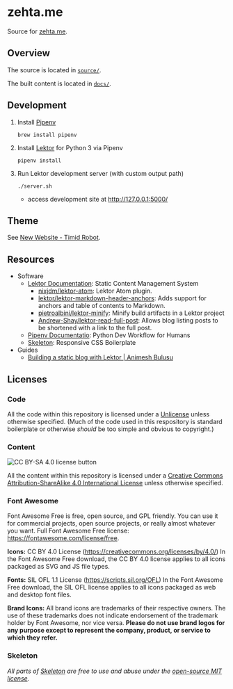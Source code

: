 # zehta.me

Source for [zehta.me][zehta-me].

[zehta-me]: https://zehta.me/


## Overview

The source is located in [`source/`](source/).

The built content is located in [`docs/`](docs/).


## Development

1. Install [Pipenv][pipenv]
    ```shell
    brew install pipenv
    ```
2. Install [Lektor][lektor] for Python 3 via Pipenv
    ```shell
    pipenv install
    ```
3. Run Lektor development server (with custom output path)
    ```shell
    ./server.sh
    ```
   - access development site at http://127.0.0.1:5000/

[pipenv]: https://docs.pipenv.org/en/latest/
[lektor]: https://www.getlektor.com/docs/


## Theme

See [New Website - Timid Robot](https://zehta.me/2019/12/new-website/).


## Resources

- Software
  - [Lektor Documentation][lektor]: Static Content Management System
    - [nixjdm/lektor-atom][atom]: Lektor Atom plugin.
    - [lektor/lektor-markdown-header-anchors][md-header]: Adds support for
      anchors and table of contents to Markdown.
    - [pietroalbini/lektor-minify][minify]: Minify build artifacts in a Lektor
      project
    - [Andrew-Shay/lektor-read-full-post][read-full]: Allows blog listing posts
      to be shortened with a link to the full post.
  - [Pipenv Documentatio][pipenv]: Python Dev Workflow for Humans
  - [Skeleton][skeleton]: Responsive CSS Boilerplate
- Guides
  - [Building a static blog with Lektor | Animesh Bulusu][building]

[atom]: https://github.com/nixjdm/lektor-atom
[md-header]: https://github.com/lektor/lektor-markdown-header-anchors
[minify]: https://github.com/pietroalbini/lektor-minify
[read-full]: https://github.com/Andrew-Shay/lektor-read-full-post
[skeleton]: http://getskeleton.com/
[building]: https://animesh.blog/building-a-static-blog-with-lektor/


## Licenses


### Code

All the code within this repository is licensed under a [Unlicense][unlicense]
unless otherwise specified. (Much of the code used in this respository is
standard boilerplate or otherwise *should* be too simple and obvious to
copyright.)

[unlicense]:https://unlicense.org/ "Unlicense.org » Unlicense Yourself: Set Your Code Free"


### Content

![CC BY-SA 4.0 license button][cc-by-sa-png]

All the content within this repository is licensed under a [Creative Commons 
Attribution-ShareAlike 4.0 International License][cc-by-sa] unless otherwise
specified.

[cc-by-sa-png]: https://licensebuttons.net/l/by-sa/4.0/88x31.png "CC BY-SA 4.0 license button"
[cc-by-sa]: https://creativecommons.org/licenses/by-sa/4.0/ "Creative Commons — Attribution-ShareAlike 4.0 International — CC BY-SA 4.0"


### Font Awesome

Font Awesome Free is free, open source, and GPL friendly. You can use it for 
commercial projects, open source projects, or really almost whatever you want.
Full Font Awesome Free license: https://fontawesome.com/license/free.

**Icons:** CC BY 4.0 License (https://creativecommons.org/licenses/by/4.0/)
In the Font Awesome Free download, the CC BY 4.0 license applies to all icons
packaged as SVG and JS file types.

**Fonts:** SIL OFL 1.1 License (https://scripts.sil.org/OFL)
In the Font Awesome Free download, the SIL OFL license applies to all icons
packaged as web and desktop font files.

**Brand Icons:**
All brand icons are trademarks of their respective owners. The use of these
trademarks does not indicate endorsement of the trademark holder by Font
Awesome, nor vice versa. **Please do not use brand logos for any purpose except
to represent the company, product, or service to which they refer.**


### Skeleton

*All parts of [Skeleton][skeleton-gh] are free to use and abuse under the
[open-source MIT license][mit].*

[skeleton-gh]: https://github.com/dhg/Skeleton
[mit]: https://github.com/dhg/Skeleton/blob/master/LICENSE.md
